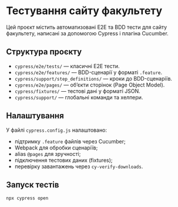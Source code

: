 # Тестування сайту факультету

Цей проєкт містить автоматизовані E2E та BDD тести для сайту факультету, написані за допомогою Cypress і плагіна Cucumber.

## Структура проєкту

- `cypress/e2e/tests/` — класичні E2E тести.
- `cypress/e2e/features/` — BDD-сценарії у форматі `.feature`.
- `cypress/support/step_definitions/` — кроки до BDD-сценаріїв.
- `cypress/e2e/pages/` — об’єкти сторінок (Page Object Model).
- `cypress/fixtures/` — тестові дані у форматі JSON.
- `cypress/support/` — глобальні команди та хелпери.

## Налаштування

У файлі `cypress.config.js` налаштовано:

- підтримку `.feature` файлів через Cucumber;
- Webpack для обробки сценаріїв;
- alias `@pages` для зручності;
- підключення тестових даних (fixtures);
- перевірку завантажень через `cy-verify-downloads`.

## Запуск тестів

```bash
npx cypress open
